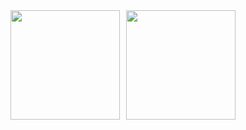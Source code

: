 <div style="display: flex; align-items: center; gap: 10px;">
    <a>
        <img height="175" src="https://githubstats-teal.vercel.app/api?custom_title=GitHub%20Stats&username=karolzmijewski&theme=transparent&show_icons=true" />
    </a>
    <a>
        <img height="175" src="https://githubstats-teal.vercel.app/api/top-langs/?username=karolzmijewski&layout=compact" />
    </a>
</div>
